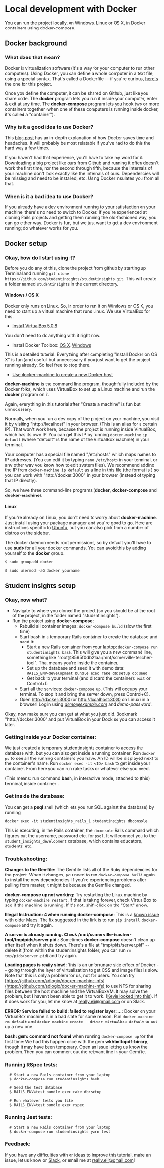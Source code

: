 # Local development with Docker

You can run the project locally, on Windows, Linux or OS X, in Docker containers using docker-compose.

## Docker background
### What does that mean?

Docker is virtualization software (it's a way for your computer to run other computers). Using Docker, you can define a whole computer in a text file, using a special syntax. That's called a Dockerfile -- if you're curious, [here's](/Dockerfile) the one for this project.

Once you define the computer, it can be shared on Github, just like you share code. The **docker** program lets you run it inside your computer, enter & exit at any time. The **docker-compose** program lets you hook two or more containers together (when one of these computers is running inside docker, it's called a "container").

### Why is it a good idea to use Docker?

This [blog post](http://www.ybrikman.com/writing/2015/05/19/docker-osx-dev/) has an in-depth explanation of how Docker saves time and headaches. It will probably be most relatable if you've had to do this the hard way a few times.

If you haven't had that experience, you'll have to take my word for it. Downloading a big project like ours from Github and running it often doesn't work the first time, nor the second through fifth, because the internals of your machine don't look exactly like the internals of ours. Dependencies will be missing and need to be installed, etc. Using Docker insulates you from all that.

### When is it a bad idea to use Docker?

If you already have a dev environment running to your satisfaction on your machine, there's no need to switch to Docker. If you're experienced at cloning Rails projects and getting them running the old-fashioned way, you can go either way. Docker is fun, but we just want to get a dev environment running; do whatever works for you.

## Docker setup
### Okay, how do I start using it?

Before you do any of this, clone the project from github by starting up Terminal and running `git clone https://github.com/studentinsights/studentinsights.git`. This will create a folder named `studentinsights` in the current directory.

#### Windows / OS X

Docker only runs on Linux. So, in order to run it on Windows or OS X, you need to start up a virtual machine that runs Linux. We use VirtualBox for this.

  - [Install VirtualBox 5.0.8](https://www.virtualbox.org/wiki/Downloads)

You don't need to do anything with it right now.

  - Install Docker Toolbox: [OS X](http://docs.docker.com/mac/started/), [Windows](http://docs.docker.com/windows/started/)

This is a detailed tutorial. Everything after completing "Install Docker on OS X" is fun (and useful, but unnecessary if you just want to get the project running already. So feel free to stop there.

  - [Use docker-machine to create a new Docker host](https://docs.docker.com/machine/get-started/)

**docker-machine** is the command line program, thoughtfully included by the Docker folks, which uses VirtualBox to set up a Linux machine and run the **docker** program on it.

Again, everything in this tutorial after "Create a machine" is fun but unnecessary.

Normally, when you run a dev copy of the project on your machine, you visit it by visiting "http://localhost" in your browser. (This is an alias for a certain IP). That won't work here, because the project is running inside VirtualBox, which has its own IP. You can get this IP by running `docker-machine ip default` (where "default" is the name of the VirtualBox machine) in your terminal.

Your computer has a special file named "/etc/hosts" which maps names to IP addresses. (You can edit it by typing `nano /etc/hosts` in your terminal, or any other way you know how to edit system files). We recommend adding the IP from `docker-machine ip default` as a line in this file (the format is **<IP> <name>**) so you can work with "http://docker:3000" in your browser (instead of typing that IP directly).

So, we have three command-line programs (**docker**, **docker-compose** and **docker-machine**).

#### Linux

If you're already on Linux, you don't need to worry about **docker-machine**. Just install using your package manager and you're good to go. Here are instructions specific to [Ubuntu](https://docs.docker.com/engine/installation/linux/ubuntulinux/), but you can also pick from a number of distros on the sidebar.

The docker daemon needs root permissions, so by default you'll have to use **sudo** for all your docker commands. You can avoid this by adding yourself to the **docker** group.

`$ sudo groupadd docker`

`$ sudo usermod -aG docker yourname`

## Student Insights setup
### Okay, now what?

  - Navigate to where you cloned the project (so you should be at the root of the project, in the folder named "studentinsights").
  - Run the project using **docker-compose**:
    - Rebuild all container images: `docker-compose build` (slow the first time)
    - Start bash in a temporary Rails container to create the database and seed it:
       - Start a new Rails container from your laptop: `docker-compose run studentinsights bash`. This will give you a new command line, something like "root@8595f0db21aa:/mnt/somerville-teacher-tool". That means you're inside the container.
       - Set up the database and seed it with demo data: `RAILS_ENV=development bundle exec rake db:setup db:seed`
       - Get back to your terminal (and discard the container): `exit` or Control+D.
    - Start all the services: `docker-compose up`. (This will occupy your terminal. To stop it and bring the server down, press Control+C).
    - Open [http://docker:3000](http://docker:3000) (or [http://localhost:3000](http://localhost:3000) on Linux) in a browser! Log in using *demo@example.com* and *demo-password*.

Okay, now make sure you can get at what you just did. Bookmark "http://docker:3000" and put VirtualBox in your Dock so you can access it later.

### Getting inside your Docker container:
We just created a temporary studentinsights container to access the database with, but you can also get inside a running container. Run `docker ps` to see all the running containers you have. An ID will be displayed next to the container's name. Run `docker exec -it <ID> bash` to get inside your container. From here you can run rake tasks or whatever else you need.

(This means: run command **bash**, in **i**nteractive mode, attached to (this) **t**erminal, inside container **<ID>**.

### Get inside the database:
You can get a **psql** shell (which lets you run SQL against the database) by running

```
docker exec -it studentinsights_rails_1 studentinsights dbconsole
```

This is executing, in the Rails container, the `dbconsole` Rails command which figures out the username, password etc. for `psql`. It will connect you to the `student_insights_development` database, which contains educators, students, etc.

### Troubleshooting:
**Changes to the Gemfile:** The Gemfile lists all of the Ruby dependencies for the project. When it changes, you need to run `docker-compose build` again to install the new dependencies. If you're experiencing problems after pulling from master, it might be because the Gemfile changed.

**docker-compose up not working:** Try restarting the Linux machine by typing `docker-machine restart`. If that is taking forever, check VirtualBox to see if the machine is running. If it's not, shift-click on the "Start" arrow.

**Illegal Instruction: 4 when running docker-compose**: This is a [known issue](https://github.com/docker/compose/issues/1885) with older Macs. The fix suggested in the link is to run `pip install docker-compose` and try it again.

**A server is already running. Check /mnt/somerville-teacher-tool/tmp/pids/server.pid.**: Sometimes **docker-compose** doesn't clean up after itself when it shuts down. There's a file at "tmp/pids/server.pid" -- delete it (from within the studentinsights folder, you can run `rm tmp/pids/server.pid`) and try again.

**Loading pages is really slow!**: This is an unfortunate side effect of Docker -- going through the layer of virtualization to get CSS and image files is slow. Note that this is only a problem for us, not for users. You can try [https://github.com/adlogix/docker-machine-nfs](https://github.com/adlogix/docker-machine-nfs) to use NFS for sharing files between the host machine and the VirtualBoxVM. It may solve the problem, but I haven't been able to get it to work. ([Kevin looked into this](https://github.com/codeforamerica/somerville-teacher-tool/pull/336#issuecomment-158441877)). If it does work for you, let me know at really.eli@gmail.com or on Slack.

**ERROR: Service failed to build: failed to register layer: ...**: Docker on your VirtualBox machine is in a bad state for some reason. Run `docker-machine rm default` and `docker-machine create --driver virtualbox default` to set up a new one.

**bash: gem: command not found** when running `docker-compose up` for the first time: We had this happen once with the gem **wkhtmltopdf-binary**, though it may have been temporary. Open an issue letting us know the problem. Then you can comment out the relevant line in your Gemfile.

### Running RSpec tests:
```
  # Start a new Rails container from your laptop
  $ docker-compose run studentinsights bash

  # Seed the test database
  $ RAILS_ENV=test bundle exec rake db:setup

  # Run whatever tests you like
  $ RAILS_ENV=test bundle exec rspec
```

### Running Jest tests:
```
  # Start a new Rails container from your laptop
  $ docker-compose run studentinsights yarn test
```

### Feedback:
If you have any difficulties with or ideas to improve this tutorial, make an issue, let us know on [Slack](https://cfb-public.slack.com/messages/somerville-schools/), or email me at really.eli@gmail.com!
